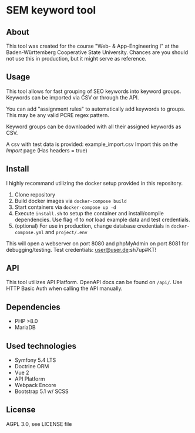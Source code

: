 # SEM keyword tool
## About
This tool was created for the course "Web- & App-Engineering I" at the Baden-Württemberg Cooperative State University.
Chances are you should not use this in production, but it might serve as reference.

## Usage
This tool allows for fast grouping of SEO keywords into keyword groups.
Keywords can be imported via CSV or through the API.

You can add "assignment rules" to automatically add keywords to groups. 
This may be any valid PCRE regex pattern.

Keyword groups can be downloaded with all their assigned keywords as CSV.

A csv with test data is provided: example_import.csv
Import this on the _Import_ page (Has headers = true)

## Install
I highly recommand utilizing the docker setup provided in this repository.

1. Clone repository
2. Build docker images via `docker-compose build` 
3. Start containers via `docker-compose up -d`
4. Execute `install.sh` to setup the container and install/compile dependencies. Use flag -f to _not_ load example data and test credentials.
5. (optional) For use in production, change database credentials in `docker-compose.yml` and `project/.env`

This will open a webserver on port 8080 and phpMyAdmin on port 8081 for debugging/testing.
Test credentials: user@user.de:sh7up#KT!

## API
This tool utilizes API Platform. OpenAPI docs can be found on `/api/`.
Use HTTP Basic Auth when calling the API manually.

## Dependencies
- PHP >8.0
- MariaDB 

## Used technologies
- Symfony 5.4 LTS
- Doctrine ORM
- Vue 2
- API Platform 
- Webpack Encore
- Bootstrap 5.1 w/ SCSS

## License
AGPL 3.0, see LICENSE file